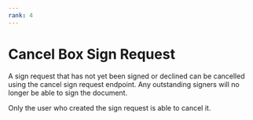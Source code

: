 ```yaml
---
rank: 4
---
```


# Cancel Box Sign Request

A sign request that has not yet been signed or declined can be cancelled using
the cancel sign request endpoint. Any outstanding signers will no longer be
able to sign the document.

Only the user who created the sign request is able to cancel it.

<Samples id='post_sign_requests_id_cancel' />